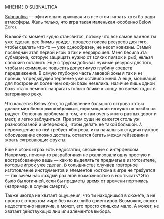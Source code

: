 МНЕНИЕ О SUBNAUTICA

[Subnautica](https://vk.com/wall-188637166_430) — офигительно красивая и в нее стоит играть хотя бы ради атмосферы. Жаль только, что игра такая маленькая (особенно Below Zero).

В какой-то момент нудно становится, потому что все самое важное ты уже сделал, все биомы увидел, процесс поиска ресурсов для того, чтобы сделать что-то — уже однообразен, не несет новизны. Самый последний этап первой игры я так и недопрошел. Меня бесила эта субмарина, которую защищать нужно от всяких пиявок и рыб, нельзя спокойно оставить. Еще с трудом добывал нужные ресурсы для того, чтобы максимально повысить допустимую глубину средств передвижения. В самую глубокую часть лавовой зоны я так и не проник, в предыдущей терпение уже оставило меня. А еще, мотивация для построения более чем одной базы невелика. Наличие лишь одной базы стало немного напрягать только ближе к концу, во время ходок в затерянную реку.

Что касается Below Zero, то добавление большого острова хоть и делает мир более разнообразным, перемещение по суше не особенно радует. Основная проблема в том, что там очень много разных дорог и мест, и легко заблудиться. При этом суша не кажется столь уж разнообразной и интересной, чтобы делать ее такой большой. А перемещение по ней требует обогрева, и на начальных стадиях нужное оборудование сложно достать, остается бегать между гейзерами и жрать согревающие фрукты.

Еще в обоих играх есть недостатки, связанные с интерфейсом. Например, почему-то разработчики не реализовали одну простую и востребованную вещь — как-то выделять те предметы в изготовителе, которые игрок уже сделал. В большинстве случаев повторное изготовление инструментов и элементов костюма в игре не требуется — так зачем нас каждый раз этой возможностью в нос тыкать? Это было бы логичней, если бы предметы время от времени портились (например, в случае смерти).

Также иногда не хватает ощущения, что ты находишься в сюжете, а не просто в открытом мире без каких-либо ориентиров. Возможно, сюжет недостаточно навязчив, а может, его просто слишком мало. А может, не хватает действующих лиц или элементов выбора.
